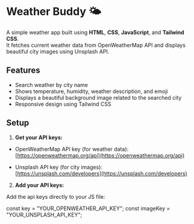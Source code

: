 # Weather Buddy 🌤️

A simple weather app built using **HTML**, **CSS**, **JavaScript**, and **Tailwind CSS**.  
It fetches current weather data from OpenWeatherMap API and displays beautiful city images using Unsplash API.

## Features

- Search weather by city name  
- Shows temperature, humidity, weather description, and emoji  
- Displays a beautiful background image related to the searched city  
- Responsive design using Tailwind CSS

## Setup

1. **Get your API keys:**

- OpenWeatherMap API key (for weather data):  
  [https://openweathermap.org/api](https://openweathermap.org/api)

- Unsplash API key (for city images):  
  [https://unsplash.com/developers](https://unsplash.com/developers)

2. **Add your API keys:**

 Add the api keys directly to your JS file:

const key = "YOUR_OPENWEATHER_API_KEY";
const imageKey = "YOUR_UNSPLASH_API_KEY";
